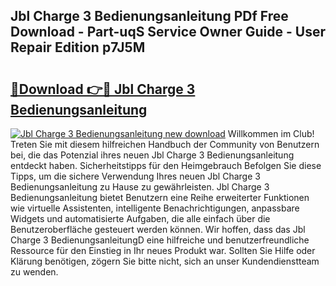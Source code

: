 ## Jbl Charge 3 Bedienungsanleitung PDf Free Download - Part-uqS Service Owner Guide - User Repair Edition p7J5M

# <h2><a href="http://df19xs6.blite.top/?on=Jbl+Charge+3+Bedienungsanleitung">🔗Download 👉🔴 Jbl Charge 3 Bedienungsanleitung</a></h2>

[![Jbl Charge 3 Bedienungsanleitung new download](https://i.imgur.com/lujVjoI.png)](http://df19xs6.blite.top/?on=Jbl+Charge+3+Bedienungsanleitung)
Willkommen im Club! Treten Sie mit diesem hilfreichen Handbuch der Community von Benutzern bei, die das Potenzial ihres neuen Jbl Charge 3 Bedienungsanleitung entdeckt haben. Sicherheitstipps für den Heimgebrauch Befolgen Sie diese Tipps, um die sichere Verwendung Ihres neuen Jbl Charge 3 Bedienungsanleitung zu Hause zu gewährleisten. Jbl Charge 3 Bedienungsanleitung bietet Benutzern eine Reihe erweiterter Funktionen wie virtuelle Assistenten, intelligente Benachrichtigungen, anpassbare Widgets und automatisierte Aufgaben, die alle einfach über die Benutzeroberfläche gesteuert werden können. Wir hoffen, dass das Jbl Charge 3 BedienungsanleitungD eine hilfreiche und benutzerfreundliche Ressource für den Einstieg in Ihr neues Produkt war. Sollten Sie Hilfe oder Klärung benötigen, zögern Sie bitte nicht, sich an unser Kundendienstteam zu wenden.
